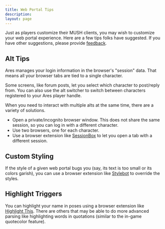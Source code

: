 ```yaml
---
title: Web Portal Tips
description: 
layout: page
---
```


Just as players customize their MUSH clients, you may wish to customize your web portal experience. Here are a few tips folks have suggested.  If you have other suggestions, please provide [feedback](/feedback).

## Alt Tips

Ares manages your login information in the browser's "session" data.  That means all your browser tabs are tied to a single character.

Some screens, like forum posts, let you select which character to post/reply from. You can also use the alt switcher to switch between characters registered to your Ares player handle.

When you need to interact with multiple alts at the same time, there are a variety of solutions.

* Open a private/incognito browser window. This does not share the same session, so you can log in with a different character.
* Use two browsers, one for each character.
* Use a browser extension like [SessionBox](https://sessionbox.io/discover) to let you open a tab with a different session.

## Custom Styling

If the style of a given web portal bugs you (say, its text is too small or its colors garish), you can use a browser extension like [Stylebot](https://stylebot.dev/) to override the styles.

## Highlight Triggers

You can highlight your name in poses using a browser extension like [Highlight This](https://chrome.google.com/webstore/detail/highlight-this-finds-and/fgmbnmjmbjenlhbefngfibmjkpbcljaj). There are others that may be able to do more advanced parsing like highlighting words in quotations (similar to the in-game quotecolor feature).